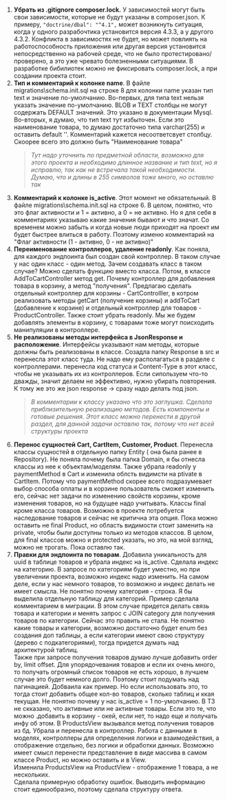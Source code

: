 # 
1. **Убрать из .gitignore composer.lock.** У зависимостей могут быть свои зависимости, которые не будут указаны в composer.json. К примеру, `"doctrine/dbal": "^4.1",` может возникнуть ситуация, когда у одного разрабочтика установится версия 4.3.3, а у другого 4.3.2. Конфликта в зависимостях не будет, но может повлиять на работоспособность приложения или другая версия установится непосредственно на рабочей среде, что не было протестировано/проверено, а это уже чревато болезненными ситуациями. В разработке бибилиотек можно не фиксировать composer.lock, а при создании проекта стоит. 
2. **Тип и комментарий к колонке name**. В файле migrations\schema.init.sql на строке 8 для колонки name указан тип text и значение по-умолчанию. Во-первых, для типа text нельзя указать значение по-умолчанию. BLOB и TEXT столбцы не могут содержать DEFAULT значений. Это указано в документации Mysql. Во-вторых, я думаю, что тип text тут избыточен. Если это наименование товара, то думаю достаточно типа varchar(255) и оставить default ''. Комментарий кажется несоответсвует столбцу. Скоорее всего это должно быть "Наименование товара" 
   >*Тут надо уточнить по предметной области, возможно для этого проекта и необходимо длинное название и тип text, но я исправлю, так как не встречала такой необходимости. Думаю, что и длины в 255 символов тоже много, но оставлю так* 
3. **Комментарий к колонке is_active**. Этот момент не обязательный. В файле migrations\schema.init.sql на строке 6. В целом, понятно, что это флаг активности и 1 = активно, а 0 = не активно. Но я для себя в комментариях указываю какие значения бывают и что значат. Со временем можно забыть и когда новые люди приходят на проект им будет быстрее влиться в работу. Поэтому изменю комментарий на "Флаг активности (1 - активно, 0 - не активно)"
4. **Переименование контроллеров, удаление readonly**. Как поняла, для каждого эндпоинта был создан свой контроллер. В таком случае у нас один класс - один метод. Зачем создавать класс в таком случае? Можно сделать функцию вместо класса. Потом, в классе AddToCartController метод get. Почему контроллер для добавления товара в корзину, а метод "получения". Предлагаю сделать отдельный контроллер для корзины - CartControlller, в котром реализовать методы getCart (получение корзины) и addToCart (добавление к корзине) и отдельный контроллер для товаров - ProductController. Также стоит убрать readonly. Мы же будем добавлять элементы в корзину, с товарами тоже могут поисходить манипуляции в контроллере.
5. **Не реализованы методы интерфейса в JsonResponse  и расположение**. Интерфейсы указывают нам методы, которые должны быть реализованы в классе. Созадла папку Response в src и перенесла этот класс туда. Не надо ему располагаться в разделе с контроллерами. перенесла код статуса и Content-Type в этот класс, чтобы не указывать их из контроллеров. Если сипользуем что-то дважды, значит делаем не эффективно, нужно убирать повторения. К тому же это же json response -> сразу надо делать под json.   
    >*В комментарии к классу указано что это заглушка. Сделала приблизительную реализацию методов. Есть компоненты и готовые решения. Этот класс можно перенести в другой раздел, для данной задачи оставлю так, потому что нет всей структуры проекта*
6. **Перенос сущностей Cart, CartItem, Customer, Product**. Перенесла классы сущностей в отдельную папку Entity ( она была ранее в Repository). Не поняла почему была папка Domain, я бы отнесла классы из нее к объектам/моделям. Также убрала readonly у paymentMethod в Cart и изменила облсть видимсти на ptivate в CartItem.
Потому что paymentMethod скорее всего подразумевает выбор способа оплаты и в корзине пользователь сможет изменить его, сейчас нет задачи по изменению свойств корзины, кроме изменения товаров, но на будущее надо учитывать. Классы final кроме класса товаров. Возможно в проекте потребуется наследование товаров и сейчас не критична эта опция. Пока можно оставить не final Product, но область видимости стоит заменить на private, чтобы были доступны только из методов классов. В целом, для final классов можно и protected указать, но это, на мой взгляд, можно не трогать. Пока оставлю так.
7. **Правки для эндпоинта по товарам**. Добавила уникальность для uuid в таблице товаров и убрала индекс на is_active. Сделала индекс на категорию. В запросе по категориям будет уместно, но при увеличении проекта, возможно индекс надо изменить. На самом деле, если у нас немного товаров, то возможно и индекс делать не имеет смысла. Не понятно почему категория - строка. Я бы выделила отдельную таблицу для категорий. Пример сделала комментарием в миграции. В этом случае придется делать связь товара и категории и менять запрос с JOIN category для получения товаров по категории. Сейчас это править не стала. Не понятно какие товары и категории, возможно достаточно будет enum без создания доп таблицы, а если категории имеют свою структуру (дерево с подкатегориями), тогда придется думать над архитектурой таблиц.  
Также при запросе получения товаров думаю лучше добавить order by, limit offset. Для упорядочевания товаров и если их очень много, то получать огромный список товаров не есть хорошо, в лучшем случае это будет немного долго. Поэтому стоит подумать над пагинацией. Добваила как пример. Но если использовать это, то тогда стоит добавить общее кол-во товаров, сколько таблиц и ккая текущая. Не понятно почему у нас is_active = 1 по-умолчанию. В ТЗ не скказано, что активные или не активные товары. Если это те, что можно .добавить в корзину - окей, если нет, то надо еще и получать инфу об этом.
В ProductsView вызывался метод получения товаров из бд. Убрала и перенесла в контроллер. Работа с данными в моделях, контроллеры для определения логики и взаимодействия, а отображение отдельно, без логики и обработки данных. Возможно имеет смысл перенести представление в виде массива в самом классе Product, но можно оставить и в View.  
Изменила ProductsView на ProductView - отображение 1 товара, а не нескольких.  
Сделала примерную обработку ошибок. Выводить информацию стоит единообразно, поэтому сделала структуру ответа.